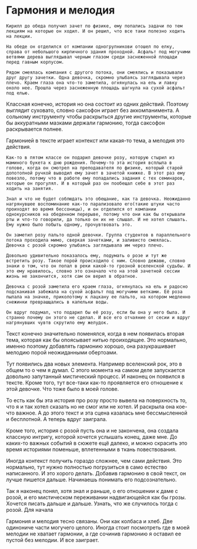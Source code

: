 # Гармония и мелодия

    Кирилл до обеда получил зачет по физике, ему попались задачи по тем лекциям на которые он ходил. И он решил, что все таки полезно ходить на лекции.

    На обеде он отделился от компании одногрупникови отошел по елку, справа от небольшого кирпичного здания проходной. Асфальт под могучими ветвями дерева выглядывал черным глазом среди заснеженной площади перед гавным корпусом.

    Рядом смеялась компания с другого потока, они смеялись и показывали друг другу зачетки. Одна девочка, скромно улыбаясь заглядывала через плечо. Краем глаза она что-то заметила, огнянулась на ель и лавку около нее. Прошла через заснеженную площадь шагнула на сухой асфальт под елью. 

Классная конечно, история но она состоит из одних действий. Поэтому выглядит суховато, словно саксофон играет без аккомпанимента. А сольному инструменту чтобы раскрыться другие инструменты, которые бы аккуратными мазками держали гармонию, тогда саксофон раскрывается полнее. 

Гармонией в тексте играет контекст или какая-то тема, а мелодия это действия. 

    Как-то в пятом классе он подарил девочке розу, которую стырил из маминого букета к дню рождения. Почему-то эта история всплыла в голове, когда он смотрел на преподавателя по физике, который старой допотопной ручкой выводил ему зачет в зачетой книжке. В этот раз ему повезло, потому что в работе ему попадались задания с тех семинаров, которые он прогулял. И в который раз он пообещал себе в этот раз ходить на занятия. 

    Знал и что не будет соблюдать это обещание, как та девочка. Неожиданно нагрянувшее воспоминание как-то парализовало его(такие штуки часто проиходят во время бессоницы), и он отделился от компании однокурсников на обеденном перерыве, потому что они как бы открывали рты и что-то говорили, да только он их не слышал. И не хотел слышать. Ему нужно было побыть одному, прочувтвовать это. 

    Он заметил розу пальто одной девочки. Группа студентов в параллельного потока проходила мимо, сверкая зачетками, и заливисто смеялась. Девочка с розой скромно улыбаясь заглядывала им через плечо. 

    Довольно удивительно показалось ему, подумать о розе и тут же встретить розу. Такое порой происходило с ним. Словно дежавю, словно знаки о том, что он попал в реки какой-то грозной вселенской судьбы. И это ему нравилось, словно это означало что на этой зачетной сессии жизнь не закончится, хотя сам он верил в обратное. 

    Девочка с розой заметила его краем глаза, огнянулась на ель и радосно подскакивая забежала на сухой асфальт под могучими ветками. Её роза пылала на значке, приколотому к лацкану ее пальто, на котором медленно снежинки преврашщались в капельки воды. 

    Он вдруг подумал, что подарил бы её розу, если бы она у него была. И странно почему он этого не сделал. И все его отчаяние от сесии и вдруг нагрянувших чувтв скрутило ему желудок. 



Текст конечно значительно поменялся, когда в нем появилась вторая тема, которая как бы опоясывает нитью проиходящее. Это нормально, именно поэтому добавлять гармонию хорошо, она разукрашивает мелодию порой неожиданными обертоами. 

Тут появились два новых элемента. Например вселенский рок, это в общем то о чем я думал. С этого момента на самом деле запускается довольно запутанный мистический процесс. И наконец он появился в тексте. Кроме того, тут все-таки как-то проявляется его отношение к этой девочке. Что тоже было в моей голове. 

То есть как бы эта история про розу просто вывела на поверхность то, что я и так хотел сказать но не смог или не хотел. И раскрыла она кое-что важное. А до этого текст и эта сцена казалась мне бессмысленной и бесплотной. А теперь вдруг заиграла. 

Кроме того, история с розой пусть она и не закончена, она создала классную интригу, которой хочется услышать конец, даже мне. До каких-то важных событий в сюжете ещё далеко, и можно скрасить это время историями поменьше, вплетенными в ткань повествования. 

Иногда контекст получить гораздо сложнее, чем сами действия. Это нормально, тут нужно полностью погрузиться в само естество написанного. И это хорого делать. Добавив гармонию в свой текст, он лучше пишется дальше. Начинаешь понимать его подсознательно. 

Так я наконец понял, хотя знал и раньше, о его отношении к даме с розой, и его мистическом переживании надвигающейся как бы грозы. Хочется писать дальше и дальше. Узнать, что же случилось тогда с розой. Для начала

Гармония и мелодия тесно связаны. Они как колбаса и хлеб. Две одинониче части могучего целого. Иногда стоит посмотреть где в моей мелодии не хватает гармонии, а где сочинив гармонию я оставил ее пустой без мелодии. И все заиграет.